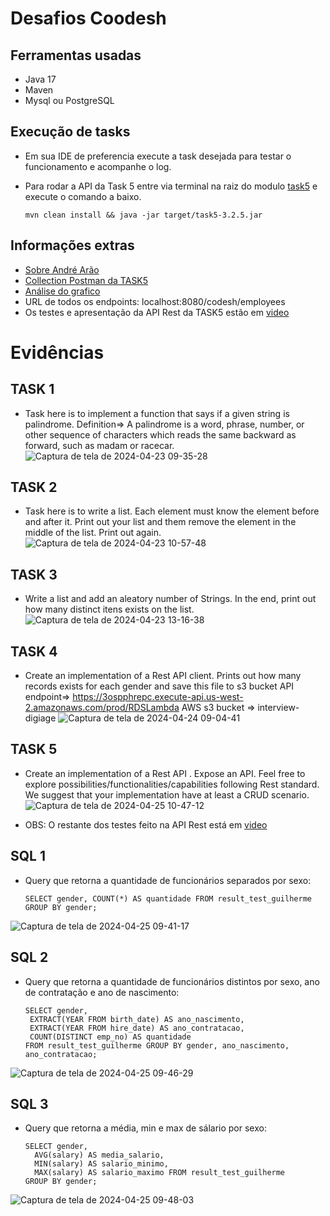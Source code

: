 # Desafios Coodesh

## Ferramentas usadas 
    
- Java 17
- Maven 
- Mysql ou PostgreSQL

## Execução de tasks
- Em sua IDE de preferencia execute a task desejada para testar o funcionamento e acompanhe o log.
- Para rodar a API da Task 5 entre via terminal na raiz do modulo [task5](./task5) e execute o comando a baixo.

      mvn clean install && java -jar target/task5-3.2.5.jar

## Informações extras

- [Sobre André Arão](./sobreAndreArao.txt)
- [Collection Postman da TASK5](./postman/codesh.postman_collection.json)
- [Análise do grafico](./graficos)
- URL de todos os endpoints: localhost:8080/codesh/employees
- Os testes e apresentação da API Rest da TASK5 estão em [video](./video/video-task5.mp4)

# Evidências

## TASK 1 
- Task here is to implement a function that says if a given string is palindrome.
Definition=> A palindrome is a word, phrase, number, or other sequence of characters which reads the same backward as forward, such as madam or racecar.
![Captura de tela de 2024-04-23 09-35-28](https://github.com/andre-arao/coodesh/assets/99445336/b4ddc36e-dbf3-4e56-9367-fbfac0cc938c)

## TASK 2
- Task here is to write a list. Each element must know the element before and
 after it. Print out your list and them remove the element in the middle of
 the list. Print out again.
![Captura de tela de 2024-04-23 10-57-48](https://github.com/andre-arao/coodesh/assets/99445336/e823c6fb-5c4d-4ae5-ad1c-d916aa7264cd)

## TASK 3
- Write a list and add an aleatory number of Strings. In the end, print out how
 many distinct itens exists on the list.
![Captura de tela de 2024-04-23 13-16-38](https://github.com/andre-arao/coodesh/assets/99445336/38285860-aab5-4934-b1fa-74aae908a0b6)

## TASK 4
- Create an implementation of a Rest API client.
Prints out how many records exists for each gender and save this file to s3 bucket
API endpoint=> https://3ospphrepc.execute-api.us-west-2.amazonaws.com/prod/RDSLambda AWS s3 bucket => interview-digiage
![Captura de tela de 2024-04-24 09-04-41](https://github.com/andre-arao/coodesh/assets/99445336/c92a1858-2d37-46b3-890f-1c1a538b3fb2)

## TASK 5
- Create an implementation of a Rest API .
 Expose an API. Feel free to explore possibilities/functionalities/capabilities following Rest standard.
 We suggest that your implementation have at least a CRUD scenario.
![Captura de tela de 2024-04-25 10-47-12](https://github.com/andre-arao/coodesh/assets/99445336/29607cc1-fb77-43dc-bb50-eac6bfe16224)

- OBS: O restante dos testes feito na API Rest está em [video](./video/video-task5.mp4)

## SQL 1
- Query que retorna a quantidade de funcionários separados por sexo:

      SELECT gender, COUNT(*) AS quantidade FROM result_test_guilherme GROUP BY gender;

![Captura de tela de 2024-04-25 09-41-17](https://github.com/andre-arao/coodesh/assets/99445336/6e79503e-79d4-463b-bb85-338136eaeb44)

## SQL 2
- Query que retorna a quantidade de funcionários distintos por sexo, ano de contratação e ano de nascimento:

      SELECT gender,
       EXTRACT(YEAR FROM birth_date) AS ano_nascimento,
       EXTRACT(YEAR FROM hire_date) AS ano_contratacao,
       COUNT(DISTINCT emp_no) AS quantidade
      FROM result_test_guilherme GROUP BY gender, ano_nascimento, ano_contratacao;
  
![Captura de tela de 2024-04-25 09-46-29](https://github.com/andre-arao/coodesh/assets/99445336/2484cf4b-c873-43df-ab34-412ac0c11e40)

## SQL 3
- Query que retorna a média, min e max de sálario por sexo:

      SELECT gender,
        AVG(salary) AS media_salario,
        MIN(salary) AS salario_minimo,
        MAX(salary) AS salario_maximo FROM result_test_guilherme
      GROUP BY gender;
  
![Captura de tela de 2024-04-25 09-48-03](https://github.com/andre-arao/coodesh/assets/99445336/cac09295-b074-41ac-88db-89163902e22b)

  
